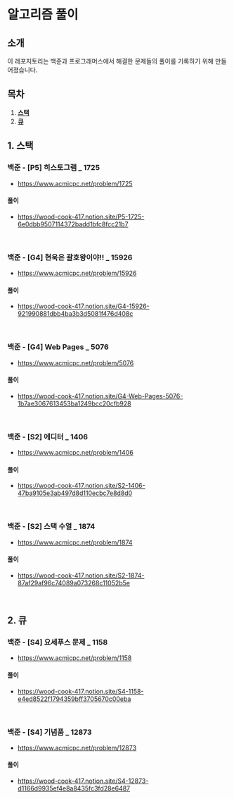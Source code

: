 <h1 algin="center">
  <br>
    알고리즘 풀이
  </br>
</h1>

## 소개

이 레포지토리는 백준과 프로그래머스에서 해결한 문제들의 풀이를 기록하기 위해 만들어졌습니다.

## 목차

1. **[스택](#1-스택)**
2. **[큐](#2-큐)**

## 1. 스택

### 백준 - [P5] 히스토그램 _ 1725

- https://www.acmicpc.net/problem/1725

#### 풀이

- https://wood-cook-417.notion.site/P5-1725-6e0dbb9507114372badd1bfc8fcc21b7

<br>

### 백준 - [G4] 현욱은 괄호왕이야!! _ 15926

- https://www.acmicpc.net/problem/15926

#### 풀이

- https://wood-cook-417.notion.site/G4-15926-921990881dbb4ba3b3d5081f476d408c

<br>

### 백준 - [G4] Web Pages _ 5076

- https://www.acmicpc.net/problem/5076

#### 풀이

- https://wood-cook-417.notion.site/G4-Web-Pages-5076-1b7ae3067613453ba1249bcc20cfb928

<br>

### 백준 - [S2] 에디터 _ 1406

- https://www.acmicpc.net/problem/1406

#### 풀이

- https://wood-cook-417.notion.site/S2-1406-47ba9105e3ab497d8d110ecbc7e8d8d0

<br>

### 백준 - [S2] 스택 수열 _ 1874

- https://www.acmicpc.net/problem/1874

#### 풀이

- https://wood-cook-417.notion.site/S2-1874-87af29af96c74089a073268c11052b5e

<br>

## 2. 큐

### 백준 - [S4] 요세푸스 문제 _ 1158

- https://www.acmicpc.net/problem/1158

#### 풀이

- https://wood-cook-417.notion.site/S4-1158-e4ed8522f1794359bff3705670c00eba

<br>

### 백준 - [S4] 기념품 _ 12873

- https://www.acmicpc.net/problem/12873

#### 풀이

- https://wood-cook-417.notion.site/S4-12873-d1166d9935ef4e8a8435fc3fd28e6487
